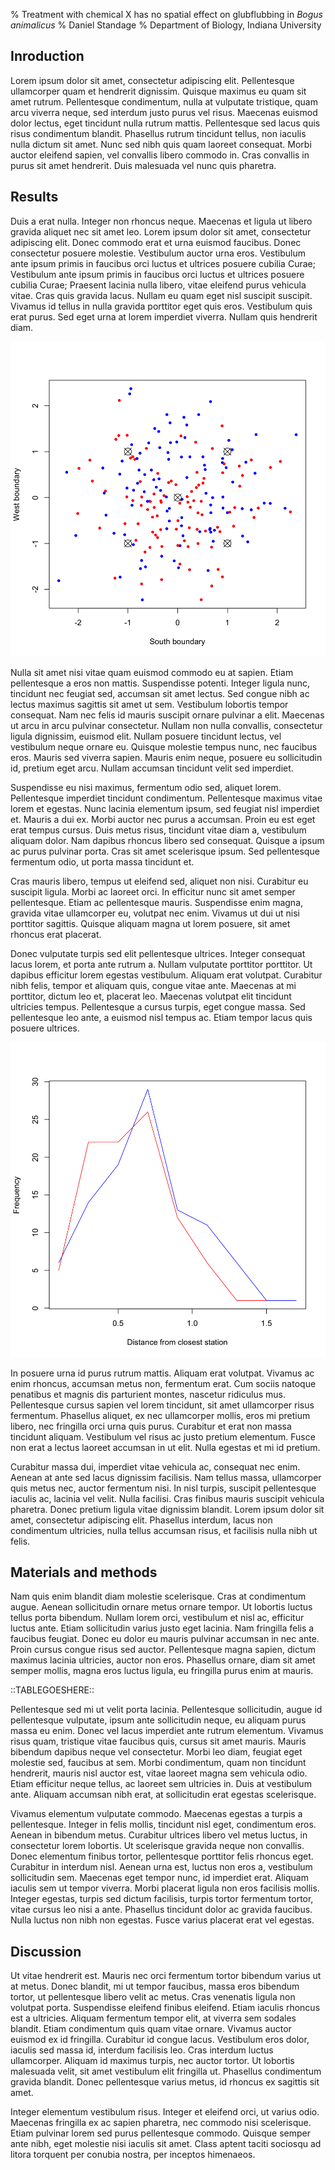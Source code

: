 % Treatment with chemical X has no spatial effect on glubflubbing in *Bogus animalicus*
% Daniel Standage
% Department of Biology, Indiana University

## Inroduction

Lorem ipsum dolor sit amet, consectetur adipiscing elit. Pellentesque ullamcorper quam et hendrerit dignissim. Quisque maximus eu quam sit amet rutrum. Pellentesque condimentum, nulla at vulputate tristique, quam arcu viverra neque, sed interdum justo purus vel risus. Maecenas euismod dolor lectus, eget tincidunt nulla rutrum mattis. Pellentesque sed lacus quis risus condimentum blandit. Phasellus rutrum tincidunt tellus, non iaculis nulla dictum sit amet. Nunc sed nibh quis quam laoreet consequat. Morbi auctor eleifend sapien, vel convallis libero commodo in. Cras convallis in purus sit amet hendrerit. Duis malesuada vel nunc quis pharetra.

## Results

Duis a erat nulla. Integer non rhoncus neque. Maecenas et ligula ut libero gravida aliquet nec sit amet leo. Lorem ipsum dolor sit amet, consectetur adipiscing elit. Donec commodo erat et urna euismod faucibus. Donec consectetur posuere molestie. Vestibulum auctor urna eros. Vestibulum ante ipsum primis in faucibus orci luctus et ultrices posuere cubilia Curae; Vestibulum ante ipsum primis in faucibus orci luctus et ultrices posuere cubilia Curae; Praesent lacinia nulla libero, vitae eleifend purus vehicula vitae. Cras quis gravida lacus. Nullam eu quam eget nisl suscipit suscipit. Vivamus id tellus in nulla gravida porttitor eget quis eros. Vestibulum quis erat purus. Sed eget urna at lorem imperdiet viverra. Nullam quis hendrerit diam.

![Integer non rhoncus neque. Maecenas et ligula ut libero gravida aliquet nec sit amet.](observations.png)

Nulla sit amet nisi vitae quam euismod commodo eu at sapien. Etiam pellentesque a eros non mattis. Suspendisse potenti. Integer ligula nunc, tincidunt nec feugiat sed, accumsan sit amet lectus. Sed congue nibh ac lectus maximus sagittis sit amet ut sem. Vestibulum lobortis tempor consequat. Nam nec felis id mauris suscipit ornare pulvinar a elit. Maecenas ut arcu in arcu pulvinar consectetur. Nullam non nulla convallis, consectetur ligula dignissim, euismod elit. Nullam posuere tincidunt lectus, vel vestibulum neque ornare eu. Quisque molestie tempus nunc, nec faucibus eros. Mauris sed viverra sapien. Mauris enim neque, posuere eu sollicitudin id, pretium eget arcu. Nullam accumsan tincidunt velit sed imperdiet.

Suspendisse eu nisi maximus, fermentum odio sed, aliquet lorem. Pellentesque imperdiet tincidunt condimentum. Pellentesque maximus vitae lorem et egestas. Nunc lacinia elementum ipsum, sed feugiat nisl imperdiet et. Mauris a dui ex. Morbi auctor nec purus a accumsan. Proin eu est eget erat tempus cursus. Duis metus risus, tincidunt vitae diam a, vestibulum aliquam dolor. Nam dapibus rhoncus libero sed consequat. Quisque a ipsum ac purus pulvinar porta. Cras sit amet scelerisque ipsum. Sed pellentesque fermentum odio, ut porta massa tincidunt et.

Cras mauris libero, tempus ut eleifend sed, aliquet non nisi. Curabitur eu suscipit ligula. Morbi ac laoreet orci. In efficitur nunc sit amet semper pellentesque. Etiam ac pellentesque mauris. Suspendisse enim magna, gravida vitae ullamcorper eu, volutpat nec enim. Vivamus ut dui ut nisi porttitor sagittis. Quisque aliquam magna ut lorem posuere, sit amet rhoncus erat placerat.

Donec vulputate turpis sed elit pellentesque ultrices. Integer consequat lacus lorem, et porta ante rutrum a. Nullam vulputate porttitor porttitor. Ut dapibus efficitur lorem egestas vestibulum. Aliquam erat volutpat. Curabitur nibh felis, tempor et aliquam quis, congue vitae ante. Maecenas at mi porttitor, dictum leo et, placerat leo. Maecenas volutpat elit tincidunt ultricies tempus. Pellentesque a cursus turpis, eget congue massa. Sed pellentesque leo ante, a euismod nisl tempus ac. Etiam tempor lacus quis posuere ultrices. 

![Maecenas egestas a turpis a pellentesque. Integer in felis mollis.](distances.png)

In posuere urna id purus rutrum mattis. Aliquam erat volutpat. Vivamus ac enim rhoncus, accumsan metus non, fermentum erat. Cum sociis natoque penatibus et magnis dis parturient montes, nascetur ridiculus mus. Pellentesque cursus sapien vel lorem tincidunt, sit amet ullamcorper risus fermentum. Phasellus aliquet, ex nec ullamcorper mollis, eros mi pretium libero, nec fringilla orci urna quis purus. Curabitur et erat non massa tincidunt aliquam. Vestibulum vel risus ac justo pretium elementum. Fusce non erat a lectus laoreet accumsan in ut elit. Nulla egestas et mi id pretium.

Curabitur massa dui, imperdiet vitae vehicula ac, consequat nec enim. Aenean at ante sed lacus dignissim facilisis. Nam tellus massa, ullamcorper quis metus nec, auctor fermentum nisi. In nisl turpis, suscipit pellentesque iaculis ac, lacinia vel velit. Nulla facilisi. Cras finibus mauris suscipit vehicula pharetra. Donec pretium ligula vitae dignissim blandit. Lorem ipsum dolor sit amet, consectetur adipiscing elit. Phasellus interdum, lacus non condimentum ultricies, nulla tellus accumsan risus, et facilisis nulla nibh ut felis.

## Materials and methods

Nam quis enim blandit diam molestie scelerisque. Cras at condimentum augue. Aenean sollicitudin ornare metus ornare tempor. Ut lobortis luctus tellus porta bibendum. Nullam lorem orci, vestibulum et nisl ac, efficitur luctus ante. Etiam sollicitudin varius justo eget lacinia. Nam fringilla felis a faucibus feugiat. Donec eu dolor eu mauris pulvinar accumsan in nec ante. Proin cursus congue risus sed auctor. Pellentesque magna sapien, dictum maximus lacinia ultricies, auctor non eros. Phasellus ornare, diam sit amet semper mollis, magna eros luctus ligula, eu fringilla purus enim at mauris. 

::TABLEGOESHERE::

Pellentesque sed mi ut velit porta lacinia. Pellentesque sollicitudin, augue id pellentesque vulputate, ipsum ante sollicitudin neque, eu aliquam purus massa eu enim. Donec vel lacus imperdiet ante rutrum elementum. Vivamus risus quam, tristique vitae faucibus quis, cursus sit amet mauris. Mauris bibendum dapibus neque vel consectetur. Morbi leo diam, feugiat eget molestie sed, faucibus at sem. Morbi condimentum, quam non tincidunt hendrerit, mauris nisl auctor est, vitae laoreet magna sem vehicula odio. Etiam efficitur neque tellus, ac laoreet sem ultricies in. Duis at vestibulum ante. Aliquam accumsan nibh erat, at sollicitudin erat egestas scelerisque.

Vivamus elementum vulputate commodo. Maecenas egestas a turpis a pellentesque. Integer in felis mollis, tincidunt nisl eget, condimentum eros. Aenean in bibendum metus. Curabitur ultrices libero vel metus luctus, in consectetur lorem lobortis. Ut scelerisque gravida neque non convallis. Donec elementum finibus tortor, pellentesque porttitor felis rhoncus eget. Curabitur in interdum nisl. Aenean urna est, luctus non eros a, vestibulum sollicitudin sem. Maecenas eget tempor nunc, id imperdiet erat. Aliquam iaculis sem ut tempor viverra. Morbi placerat ligula non eros facilisis mollis. Integer egestas, turpis sed dictum facilisis, turpis tortor fermentum tortor, vitae cursus leo nisi a ante. Phasellus tincidunt dolor ac gravida faucibus. Nulla luctus non nibh non egestas. Fusce varius placerat erat vel egestas.

## Discussion

Ut vitae hendrerit est. Mauris nec orci fermentum tortor bibendum varius ut at metus. Donec blandit, mi ut tempor faucibus, massa eros bibendum tortor, ut pellentesque libero velit ac metus. Cras venenatis ligula non volutpat porta. Suspendisse eleifend finibus eleifend. Etiam iaculis rhoncus est a ultricies. Aliquam fermentum tempor elit, at viverra sem sodales blandit. Etiam condimentum quis quam vitae ornare. Vivamus auctor euismod ex id fringilla. Curabitur id congue lacus. Vestibulum eros dolor, iaculis sed massa id, interdum facilisis leo. Cras interdum luctus ullamcorper. Aliquam id maximus turpis, nec auctor tortor. Ut lobortis malesuada velit, sit amet vestibulum elit fringilla ut. Phasellus condimentum gravida blandit. Donec pellentesque varius metus, id rhoncus ex sagittis sit amet.

Integer elementum vestibulum risus. Integer et eleifend orci, ut varius odio. Maecenas fringilla ex ac sapien pharetra, nec commodo nisi scelerisque. Etiam pulvinar lorem sed purus pellentesque commodo. Quisque semper ante nibh, eget molestie nisi iaculis sit amet. Class aptent taciti sociosqu ad litora torquent per conubia nostra, per inceptos himenaeos.
